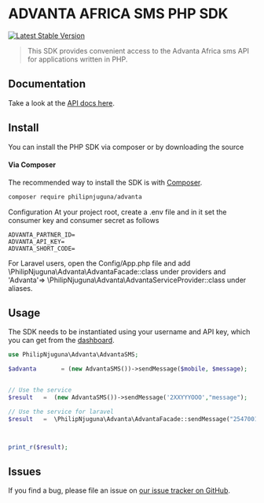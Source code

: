 # ADVANTA AFRICA SMS PHP SDK

[![Latest Stable Version](https://img.shields.io/packagist/v/philipnjuguna/advanta)](https://packagist.org/packages/philipnjuguna/advanta)

> This SDK provides convenient access to the Advanta Africa sms API for applications written in PHP.

## Documentation
Take a look at the [API docs here](https://www.advantasms.com/bulksms-api).

## Install

You can install the PHP SDK via composer or by downloading the source

#### Via Composer

The recommended way to install the SDK is with [Composer](http://getcomposer.org/).

```bash
composer require philipnjuguna/advanta
```

Configuration
At your project root, create a .env file and in it set the consumer key and consumer secret as follows
```.dotenv
ADVANTA_PARTNER_ID=
ADVANTA_API_KEY=
ADVANTA_SHORT_CODE=
```

For Laravel users, open the Config/App.php file and add \PhilipNjuguna\Advanta\AdvantaFacade::class under providers and 'Advanta'=> \PhilipNjuguna\Advanta\AdvantaServiceProvider::class under aliases.

## Usage

The SDK needs to be instantiated using your username and API key, which you can get from the [dashboard](https://www.advantasms.com/bulksms-api).

```php
use PhilipNjuguna\Advanta\AdvantaSMS;

$advanta       = (new AdvantaSMS())->sendMessage($mobile, $message);


// Use the service
$result   =  (new AdvantaSMS())->sendMessage('2XXYYYOOO',"message");

// Use the service for laravel
$result   =  \PhilipNjuguna\Advanta\AdvantaFacade::sendMessage("254700123456","message");



print_r($result);
```


## Issues

If you find a bug, please file an issue on [our issue tracker on GitHub](https://github.com/philipnjuguna66/advnata/issues).
